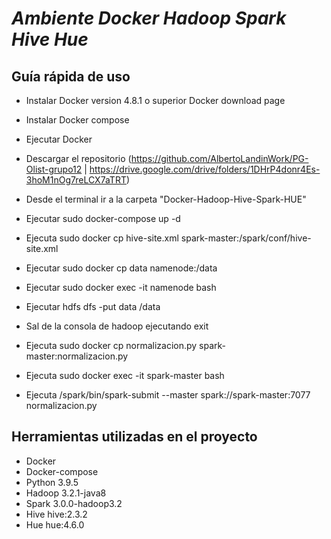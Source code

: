# _Ambiente Docker Hadoop Spark Hive Hue_

## Guía rápida de uso

* Instalar Docker version 4.8.1 o superior Docker download page
* Instalar Docker compose
* Ejecutar Docker
* Descargar el repositorio (https://github.com/AlbertoLandinWork/PG-Olist-grupo12 | https://drive.google.com/drive/folders/1DHrP4donr4Es-3hoM1nOg7reLCX7aTRT)

* Desde el terminal ir a la carpeta "Docker-Hadoop-Hive-Spark-HUE" 
* Ejecutar sudo docker-compose up -d
* Ejecuta sudo docker cp hive-site.xml spark-master:/spark/conf/hive-site.xml
* Ejecutar sudo docker cp data namenode:/data
* Ejecutar sudo docker exec -it namenode bash
* Ejecutar hdfs dfs -put data /data
* Sal de la consola de hadoop ejecutando exit
* Ejecuta sudo docker cp normalizacion.py spark-master:normalizacion.py
* Ejecuta sudo docker exec -it spark-master bash
* Ejecuta /spark/bin/spark-submit --master spark://spark-master:7077 normalizacion.py

## Herramientas utilizadas en el proyecto

* Docker
* Docker-compose
* Python 3.9.5
* Hadoop 3.2.1-java8
* Spark 3.0.0-hadoop3.2
* Hive hive:2.3.2
* Hue hue:4.6.0